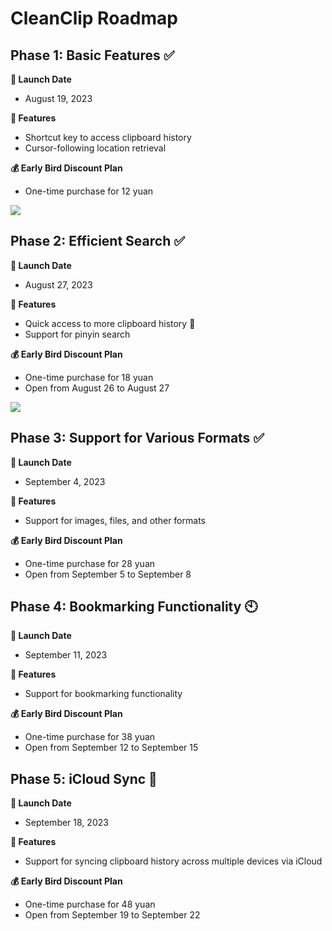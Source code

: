 # CleanClip Roadmap

## Phase 1: Basic Features ✅

**📅 Launch Date**
- August 19, 2023

**🔧 Features**
- Shortcut key to access clipboard history
- Cursor-following location retrieval

**💰 Early Bird Discount Plan**
- One-time purchase for 12 yuan

![](/images/roadmap/snap1.png)

## Phase 2: Efficient Search ✅

**📅 Launch Date**
- August 27, 2023

**🔧 Features**
- Quick access to more clipboard history 📝
- Support for pinyin search

**💰 Early Bird Discount Plan**
- One-time purchase for 18 yuan
- Open from August 26 to August 27

![](/images/roadmap/snap2.png)

## Phase 3: Support for Various Formats ✅
**📅 Launch Date**
- September 4, 2023

**🔧 Features**
- Support for images, files, and other formats

**💰 Early Bird Discount Plan**
- One-time purchase for 28 yuan
- Open from September 5 to September 8

## Phase 4: Bookmarking Functionality 🕙
**📅 Launch Date**
- September 11, 2023

**🔧 Features**
- Support for bookmarking functionality

**💰 Early Bird Discount Plan**
- One-time purchase for 38 yuan
- Open from September 12 to September 15

## Phase 5: iCloud Sync 📅
**📅 Launch Date**
- September 18, 2023

**🔧 Features**
- Support for syncing clipboard history across multiple devices via iCloud

**💰 Early Bird Discount Plan**
- One-time purchase for 48 yuan
- Open from September 19 to September 22